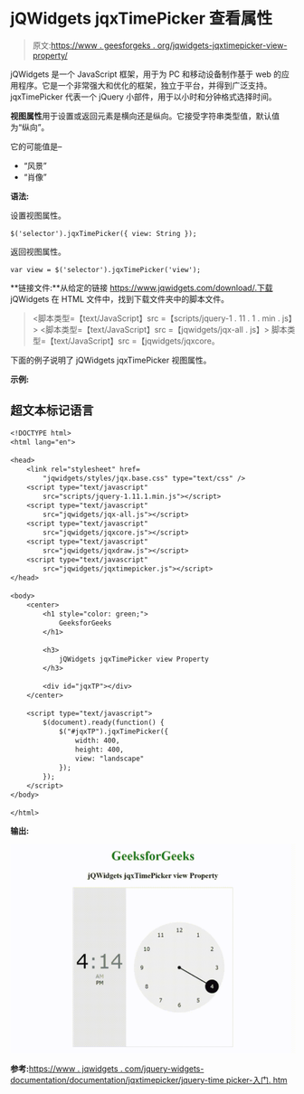 # jQWidgets jqxTimePicker 查看属性

> 原文:[https://www . geesforgeks . org/jqwidgets-jqxtimepicker-view-property/](https://www.geeksforgeeks.org/jqwidgets-jqxtimepicker-view-property/)

jQWidgets 是一个 JavaScript 框架，用于为 PC 和移动设备制作基于 web 的应用程序。它是一个非常强大和优化的框架，独立于平台，并得到广泛支持。jqxTimePicker 代表一个 jQuery 小部件，用于以小时和分钟格式选择时间。

**视图属性**用于设置或返回元素是横向还是纵向。它接受字符串类型值，默认值为“纵向”。

它的可能值是–

*   “风景”
*   “肖像”

**语法:**

设置视图属性。

```
$('selector').jqxTimePicker({ view: String });
```

返回视图属性。

```
var view = $('selector').jqxTimePicker('view');
```

**链接文件:**从给定的链接 https://www.jqwidgets.com/download/.下载 jQWidgets 在 HTML 文件中，找到下载文件夹中的脚本文件。

> <link rel="”stylesheet”" href="”jqwidgets/styles/jqx.base.css”" type="”text/css”">
> <脚本类型=【text/JavaScript】src =【scripts/jquery-1 . 11 . 1 . min . js】></脚本>
> <脚本类型=【text/JavaScript】src =【jqwidgets/jqx-all . js】></脚本>
> 脚本类型=【text/JavaScript】src =【jqwidgets/jqxcore。

下面的例子说明了 jQWidgets jqxTimePicker 视图属性。

**示例:**

## 超文本标记语言

```
<!DOCTYPE html>
<html lang="en">

<head>
    <link rel="stylesheet" href=
        "jqwidgets/styles/jqx.base.css" type="text/css" />
    <script type="text/javascript" 
        src="scripts/jquery-1.11.1.min.js"></script>
    <script type="text/javascript" 
        src="jqwidgets/jqx-all.js"></script>
    <script type="text/javascript" 
        src="jqwidgets/jqxcore.js"></script>
    <script type="text/javascript" 
        src="jqwidgets/jqxdraw.js"></script>
    <script type="text/javascript" 
        src="jqwidgets/jqxtimepicker.js"></script>
</head>

<body>
    <center>
        <h1 style="color: green;">
            GeeksforGeeks
        </h1>

        <h3>
            jQWidgets jqxTimePicker view Property
        </h3>

        <div id="jqxTP"></div>
    </center>

    <script type="text/javascript">
        $(document).ready(function() {
            $("#jqxTP").jqxTimePicker({
                width: 400,
                height: 400,
                view: "landscape"
            });
        });
    </script>
</body>

</html>
```

**输出:**

![](img/8f18575171035d02fa25c5d3531f2734.png)

**参考:**[https://www . jqwidgets . com/jquery-widgets-documentation/documentation/jqxtimepicker/jquery-time picker-入门. htm](https://www.jqwidgets.com/jquery-widgets-documentation/documentation/jqxtimepicker/jquery-timepicker-getting-started.htm)